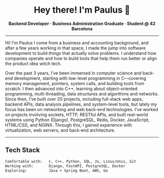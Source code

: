 <h1 align="center">Hey there! I'm Paulus 👋</h1>

<p align="center">
  <b>Backend Developer · Business Administration Graduate · Student @ 42 Barcelona</b><br>
</p>

---

Hi! I'm Paulus
I come from a business and accounting background, and after a few years working in that space, I made the jump into software development to build things that actually solve problems.
I understand how companies operate and how to build tools that help them run better or align the product idea witch tech.

Over the past 3 years, I’ve been immersed in computer science and back-end development, starting with low-level programming in C—covering memory management, pointers, system calls, and building tools from scratch. 
I then advanced into C++, learning about object-oriented programming, multi threading, data structures and algorithms and networks.
Since then, I’ve built over 20 projects, including full-stack web apps, backend APIs, data analysis pipelines, and system-level tools,
but lately my focus has been on networking and web back-end technologies. 
I’ve worked on projects involving sockets, HTTP, RESTful APIs, and built real-world systems using Python (Django), PostgreSQL, Redis, Docker, JavaScript, HTML/CSS, and NGINX. 
Through this, I gained experience with virtualization, web servers, and back-end architecture.

---

## Tech Stack

```bash
Comfortable with:   C, C++, Python, SQL, Js, Linux/Unix, Git
Working with:       Django, FastAPI, PostgreSQL, Docker
Exploring:          Java + Spring Boot, AWS, Go
